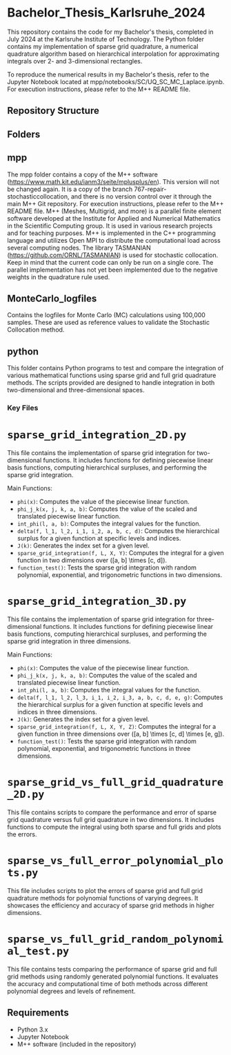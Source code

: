 # Bachelor_Thesis_Karlsruhe_2024
This repository contains the code for my Bachelor's thesis, completed in July 2024 at the Karlsruhe Institute of Technology. The Python folder contains my implementation of sparse grid quadrature, a numerical quadrature algorithm based on hierarchical interpolation for approximating integrals over 2- and 3-dimensional rectangles. 

To reproduce the numerical results in my Bachelor's thesis, refer to the Jupyter Notebook located at mpp/notebooks/SC/UQ_SC_MC_Laplace.ipynb. For execution instructions, please refer to the M++ README file.


## Repository Structure

## Folders
## mpp
The mpp folder contains a copy of the M++ software (https://www.math.kit.edu/ianm3/seite/mplusplus/en). This version will not be changed again. It is a copy of the branch 767-repair-stochasticcollocation, and there is no version control over it through the main M++ Git repository.
For execution instructions, please refer to the M++ README file.
M++ (Meshes, Multigrid, and more) is a parallel finite element software developed at the Institute for Applied and Numerical Mathematics in the Scientific Computing group. It is used in various research projects and for teaching purposes. M++ is implemented in the C++ programming language and utilizes Open MPI to distribute the computational load across several computing nodes. The library TASMANIAN (https://github.com/ORNL/TASMANIAN) is used for stochastic collocation.
Keep in mind that the current code can only be run on a single core. The parallel implementation has not yet been implemented due to the negative weights in the quadrature rule used.

## MonteCarlo_logfiles
Contains the logfiles for Monte Carlo (MC) calculations using 100,000 samples. These are used as reference values to validate the Stochastic Collocation method.

## python

This folder contains Python programs to test and compare the integration of various mathematical functions using sparse grid and full grid quadrature methods. The scripts provided are designed to handle integration in both two-dimensional and three-dimensional spaces.


### Key Files

# `sparse_grid_integration_2D.py`
This file contains the implementation of sparse grid integration for two-dimensional functions. It includes functions for defining piecewise linear basis functions, computing hierarchical surpluses, and performing the sparse grid integration.

Main Functions:
- `phi(x)`: Computes the value of the piecewise linear function.
- `phi_j_k(x, j, k, a, b)`: Computes the value of the scaled and translated piecewise linear function.
- `int_phi(l, a, b)`: Computes the integral values for the function.
- `delta(f, l_1, l_2, i_1, i_2, a, b, c, d)`: Computes the hierarchical surplus for a given function at specific levels and indices.
- `J(k)`: Generates the index set for a given level.
- `sparse_grid_integration(f, L, X, Y)`: Computes the integral for a given function in two dimensions over \([a, b] \times [c, d]\).
- `function_test()`: Tests the sparse grid integration with random polynomial, exponential, and trigonometric functions in two dimensions.

# `sparse_grid_integration_3D.py`
This file contains the implementation of sparse grid integration for three-dimensional functions. It includes functions for defining piecewise linear basis functions, computing hierarchical surpluses, and performing the sparse grid integration in three dimensions.

Main Functions:
- `phi(x)`: Computes the value of the piecewise linear function.
- `phi_j_k(x, j, k, a, b)`: Computes the value of the scaled and translated piecewise linear function.
- `int_phi(l, a, b)`: Computes the integral values for the function.
- `delta(f, l_1, l_2, l_3, i_1, i_2, i_3, a, b, c, d, e, g)`: Computes the hierarchical surplus for a given function at specific levels and indices in three dimensions.
- `J(k)`: Generates the index set for a given level.
- `sparse_grid_integration(f, L, X, Y, Z)`: Computes the integral for a given function in three dimensions over \([a, b] \times [c, d] \times [e, g]\).
- `function_test()`: Tests the sparse grid integration with random polynomial, exponential, and trigonometric functions in three dimensions.

# `sparse_grid_vs_full_grid_quadrature_2D.py`
This file contains scripts to compare the performance and error of sparse grid quadrature versus full grid quadrature in two dimensions. It includes functions to compute the integral using both sparse and full grids and plots the errors.

# `sparse_vs_full_error_polynomial_plots.py`
This file includes scripts to plot the errors of sparse grid and full grid quadrature methods for polynomial functions of varying degrees. It showcases the efficiency and accuracy of sparse grid methods in higher dimensions.

# `sparse_vs_full_grid_random_polynomial_test.py`
This file contains tests comparing the performance of sparse grid and full grid methods using randomly generated polynomial functions. It evaluates the accuracy and computational time of both methods across different polynomial degrees and levels of refinement.


## Requirements

- Python 3.x
- Jupyter Notebook
- M++ software (included in the repository)
